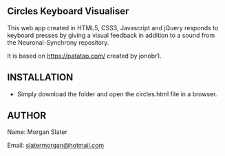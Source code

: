 Circles Keyboard Visualiser
-------------------------------

This web app created in HTML5, CSS3, Javascript and jQuery responds to keyboard presses by giving a visual feedback in addition to a sound from the Neuronal-Synchrony repository.

It is based on https://patatap.com/ created by jonobr1.

INSTALLATION
------------

 * Simply download the folder and open the circles.html file in a browser.

AUTHOR
------

Name: Morgan Slater

Email: slatermorgan@hotmail.com
